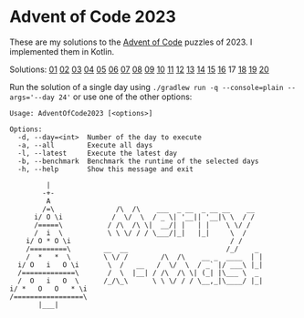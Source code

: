 # Advent of Code 2023
These are my solutions to the [Advent of Code](https://adventofcode.com/2023/) puzzles of 2023.
I implemented them in Kotlin.

Solutions:
[01](https://github.com/breisa/aoc2023/tree/main/src/main/kotlin/de/breisa/aoc2023/days/Day01.kt)
[02](https://github.com/breisa/aoc2023/tree/main/src/main/kotlin/de/breisa/aoc2023/days/Day02.kt)
[03](https://github.com/breisa/aoc2023/tree/main/src/main/kotlin/de/breisa/aoc2023/days/Day03.kt)
[04](https://github.com/breisa/aoc2023/tree/main/src/main/kotlin/de/breisa/aoc2023/days/Day04.kt)
[05](https://github.com/breisa/aoc2023/tree/main/src/main/kotlin/de/breisa/aoc2023/days/Day05.kt)
[06](https://github.com/breisa/aoc2023/tree/main/src/main/kotlin/de/breisa/aoc2023/days/Day06.kt)
[07](https://github.com/breisa/aoc2023/tree/main/src/main/kotlin/de/breisa/aoc2023/days/Day07.kt)
[08](https://github.com/breisa/aoc2023/tree/main/src/main/kotlin/de/breisa/aoc2023/days/Day08.kt)
[09](https://github.com/breisa/aoc2023/tree/main/src/main/kotlin/de/breisa/aoc2023/days/Day09.kt)
[10](https://github.com/breisa/aoc2023/tree/main/src/main/kotlin/de/breisa/aoc2023/days/Day10.kt)
[11](https://github.com/breisa/aoc2023/tree/main/src/main/kotlin/de/breisa/aoc2023/days/Day11.kt)
[12](https://github.com/breisa/aoc2023/tree/main/src/main/kotlin/de/breisa/aoc2023/days/Day12.kt)
[13](https://github.com/breisa/aoc2023/tree/main/src/main/kotlin/de/breisa/aoc2023/days/Day13.kt)
[14](https://github.com/breisa/aoc2023/tree/main/src/main/kotlin/de/breisa/aoc2023/days/Day14.kt)
[15](https://github.com/breisa/aoc2023/tree/main/src/main/kotlin/de/breisa/aoc2023/days/Day15.kt)
[16](https://github.com/breisa/aoc2023/tree/main/src/main/kotlin/de/breisa/aoc2023/days/Day16.kt)
17
[18](https://github.com/breisa/aoc2023/tree/main/src/main/kotlin/de/breisa/aoc2023/days/Day18.kt)
[19](https://github.com/breisa/aoc2023/tree/main/src/main/kotlin/de/breisa/aoc2023/days/Day19.kt)
[20](https://github.com/breisa/aoc2023/tree/main/src/main/kotlin/de/breisa/aoc2023/days/Day20.kt)


Run the solution of a single day using
```./gradlew run -q --console=plain --args='--day 24'``` or use one of the other options:
```
Usage: AdventOfCode2023 [<options>]

Options:
  -d, --day=<int>  Number of the day to execute
  -a, --all        Execute all days
  -l, --latest     Execute the latest day
  -b, --benchmark  Benchmark the runtime of the selected days
  -h, --help       Show this message and exit
```

```
         |
        -+-
         A
        /=\               /\  /\    ___  _ __  _ __ __    __
      i/ O \i            /  \/  \  / _ \| '__|| '__|\ \  / /
      /=====\           / /\  /\ \|  __/| |   | |    \ \/ /
      /  i  \           \ \ \/ / / \___/|_|   |_|     \  /
    i/ O * O \i                                       / /
    /=========\        __  __                        /_/    _
    /  *   *  \        \ \/ /        /\  /\    __ _  ____  | |
  i/ O   i   O \i       \  /   __   /  \/  \  / _` |/ ___\ |_|
  /=============\       /  \  |__| / /\  /\ \| (_| |\___ \  _
  /  O   i   O  \      /_/\_\      \ \ \/ / / \__,_|\____/ |_|
i/ *   O   O   * \i
/=================\
       |___|

```
